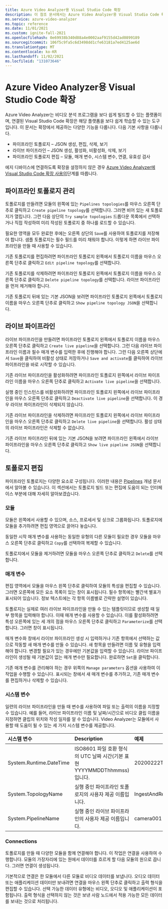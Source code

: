 ```yaml
---
title: Azure Video Analyzer용 Visual Studio Code 확장
description: 이 참조 문서에서는 Azure Video Analyzer용 Visual Studio Code 확장에서 다양한 기능을 사용하는 방법을 설명합니다.
ms.service: azure-video-analyzer
ms.topic: reference
ms.date: 11/01/2021
ms.custom: ignite-fall-2021
ms.openlocfilehash: 0e69938b340d88a4e0002aaf9155d42ad0899189
ms.sourcegitcommit: 106f5c9fa5c6d3498dd1cfe63181a7ed4125ae6d
ms.translationtype: MT
ms.contentlocale: ko-KR
ms.lasthandoff: 11/02/2021
ms.locfileid: "131073646"
---
```

# <a name="visual-studio-code-extension-for-azure-video-analyzer"></a>Azure Video Analyzer용 Visual Studio Code 확장

Azure Video Analyzer는 비디오 분석 프로그램을 보다 쉽게 빌드할 수 있는 플랫폼이며, 연결된 Visual Studio Code 확장은 해당 플랫폼을 보다 쉽게 학습할 수 있는 도구입니다.  이 문서는 확장에서 제공하는 다양한 기능을 다룹니다.  다음 기본 사항을 다룹니다.

* 파이프라인 토폴로지 – JSON 생성, 편집, 삭제, 보기
* 라이브 파이프라인 – JSON 생성, 활성화, 비활성화, 삭제, 보기
* 파이프라인 토폴로지 편집 – 모듈, 매개 변수, 시스템 변수, 연결, 유효성 검사

에지 디바이스에 연결하도록 확장을 설정하지 않은 경우 [Azure Video Analyzer에 Visual Studio Code 확장 사용의](./edge/use-visual-studio-code-extension.md)단계를 따릅니다.

## <a name="managing-pipelines-topology"></a>파이프라인 토폴로지 관리

토폴로지를 만들려면 모듈의 왼쪽에 있는 `Pipelines topologies`를 마우스 오른쪽 단추로 클릭하고 `Create pipeline topology`를 선택합니다.  그러면 비어 있는 새 토폴로지가 열립니다.  그런 다음 상단의 `Try sample topologies` 드롭다운 목록에서 선택하거나 직접 작성하여 미리 작성된 토폴로지 중 하나를 로드할 수 있습니다.  

필요한 영역을 모두 완료한 후에는 오른쪽 상단의 `Save`를 사용하여 토폴로지를 저장해야 합니다.  샘플 토폴로지는 필수 필드를 미리 채워야 합니다.  이렇게 하면 라이브 파이프라인을 만들 때 사용할 수 있습니다.

기존 토폴로지를 편집하려면 파이프라인 토폴로지 왼쪽에서 토폴로지 이름을 마우스 오른쪽 단추로 클릭하고 `Edit pipeline topology`를 선택합니다.

기존 토폴로지를 삭제하려면 파이프라인 토폴로지 왼쪽에서 토폴로지 이름을 마우스 오른쪽 단추로 클릭하고 `Delete pipeline topology`를 선택합니다.  라이브 파이프라인을 먼저 제거해야 합니다.

기존 토폴로지 뒤에 있는 기본 JSON을 보려면 파이프라인 토폴로지 왼쪽에서 토폴로지 이름을 마우스 오른쪽 단추로 클릭하고 `Show pipeline topology JSON`을 선택합니다.

## <a name="live-pipelines"></a>라이브 파이프라인

라이브 파이프라인을 만들려면 파이프라인 토폴로지 왼쪽에서 토폴로지 이름을 마우스 오른쪽 단추로 클릭하고 `Create live pipeline`을 선택합니다.  그런 다음 라이브 파이프라인 이름과 필수 매개 변수를 입력한 후에 진행해야 합니다.  그런 다음 오른쪽 상단에서 `Save`을 클릭하여 비활성 상태로 저장하거나 `Save and activate`를 클릭하여 라이브 파이프라인을 바로 시작할 수 있습니다. 

기존 라이브 파이프라인을 활성화하려면 파이프라인 토폴로지 왼쪽에서 라이브 파이프라인 이름을 마우스 오른쪽 단추로 클릭하고 `Activate live pipeline`을 선택합니다.

실행 중인 인스턴스를 비활성화하려면 파이프라인 토폴로지 왼쪽에서 라이브 파이프라인을 마우스 오른쪽 단추로 클릭하고 `Deactivate live pipeline`을 선택합니다.  이 경우 라이브 파이프라인이 삭제되지 않습니다.

기존 라이브 파이프라인을 삭제하려면 파이프라인 토폴로지 왼쪽에서 라이브 파이프라인을 마우스 오른쪽 단추로 클릭하고 `Delete live pipeline`을 선택합니다.  활성 상태의 라이브 파이프라인은 삭제할 수 없습니다.

기존 라이브 파이프라인 뒤에 있는 기본 JSON을 보려면 파이프라인 왼쪽에서 라이브 파이프라인을 마우스 오른쪽 단추로 클릭하고 `Show live pipeline JSON`을 선택합니다.

## <a name="editing-a-topology"></a>토폴로지 편집 

파이프라인 토폴로지는 다양한 요소로 구성됩니다. 이러한 내용은 [Pipelines](pipeline.md) 개념 문서에서 알아볼 수 있습니다. 이 섹션에서는 토폴로지 빌드 또는 편집에 도움이 되는 인터페이스 부분에 대해 자세히 알아보겠습니다.

### <a name="modules"></a>모듈

모듈은 왼쪽에서 사용할 수 있으며, 소스, 프로세서 및 싱크로 그룹화됩니다.  토폴로지에 모듈을 추가하려면 편집 영역으로 끌어다 놓습니다.

동일한 시작 매개 변수를 사용하는 동일한 유형의 다른 모듈이 필요한 경우 모듈을 마우스 오른쪽 단추로 클릭하고 `Copy`를 선택하여 복제할 수 있습니다.

토폴로지에서 모듈을 제거하려면 모듈을 마우스 오른쪽 단추로 클릭하고 `Delete`를 선택합니다.

### <a name="parameters"></a>매개 변수

편집 영역에서 모듈을 마우스 왼쪽 단추로 클릭하여 모듈의 특성을 편집할 수 있습니다.  그러면 오른쪽에 모든 요소 목록이 있는 창이 표시됩니다.  필수 항목에는 빨간색 별표가 표시되어 있습니다.  정보 텍스트에는 각 항목 이름별로 간략한 설명이 있습니다.

토폴로지는 실제로 여러 라이브 파이프라인을 만들 수 있는 템플릿이므로 생성할 때 일부 항목을 입력해야 합니다.  이때 매개 변수를 사용할 수 있습니다.  이를 활성화하려면 특성 오른쪽에 있는 세 개의 점을 마우스 오른쪽 단추로 클릭하고 `Parameterize`를 선택합니다.  그러면 창이 표시됩니다.

매개 변수화 창에서 라이브 파이프라인 생성 시 입력하거나 기존 항목에서 선택하는 값으로 작동할 새 매개 변수를 만들 수 있습니다.  새 항목을 만들려면 이름 및 유형을 입력해야 합니다.  변경할 필요가 있는 경우에만 기본값을 입력할 수 있습니다.  라이브 파이프라인이 생성될 때 기본값이 없는 매개 변수만 필요합니다.  완료하면 `Set`을 클릭합니다.

기존 매개 변수를 관리해야 하는 경우 위쪽의 `Manage parameters` 옵션을 사용하여 이 작업을 수행할 수 있습니다.  표시되는 창에서 새 매개 변수를 추가하고, 기존 매개 변수를 편집하거나 삭제할 수 있습니다.

### <a name="system-variable"></a>시스템 변수

일련의 라이브 파이프라인을 만들 때 변수를 사용하여 파일 또는 출력의 이름을 지정할 수 있습니다.  예를 들어, 라이브 파이프라인 이름 및 날짜/시간으로 비디오 클립 이름을 지정하면 클립의 위치와 작성 일자를 알 수 있습니다.  Video Analyzer는 모듈에서 사용할 때 도움이 될 수 있는 세 가지 시스템 변수를 제공합니다.

| 시스템 변수        | Description                                                  | 예제              |
| :--------------------- | :----------------------------------------------------------- | :------------------- |
| System.Runtime.DateTime        | ISO8601 파일 호환 형식의 UTC 날짜 시간(기본 표현 YYYYMMDDThhmmss)입니다. | 20200222T173200Z     |
| System.TopologyName    | 실행 중인 파이프라인 토폴로지의 사용자 제공 이름입니다.          | IngestAndRecord      |
| System.PipelineName    | 실행 중인 라이브 파이프라인의 사용자 제공 이름입니다.          | camera001            |

### <a name="connections"></a>Connections 

토폴로지를 만들 때 다양한 모듈을 함께 연결해야 합니다.  이 작업은 연결을 사용하여 수행합니다.  모듈의 가장자리에 있는 원에서 데이터를 흐르게 할 다음 모듈의 원으로 끕니다.  그러면 연결이 생성됩니다.

기본적으로 연결은 한 모듈에서 다른 모듈로 비디오 데이터를 보냅니다. 오디오 데이터 또는 애플리케이션 데이터만 보내려면 연결을 마우스 왼쪽 단추로 클릭하고 출력 형식을 편집할 수 있습니다. 선택 가능한 데이터 유형에는 비디오, 오디오 및 애플리케이션이 포함됩니다. 출력 형식을 선택하지 않는 것은 보낸 사람 노드에서 적용 가능한 모든 데이터를 보내는 것으로 처리됩니다.
